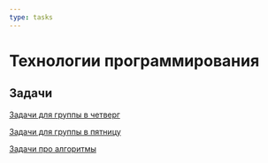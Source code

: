 ```yaml
---
type: tasks
---
```


# Технологии программирования

## Задачи

[Задачи для группы в четверг](tasks_fast.md)

[Задачи для группы в пятницу](tasks_slow.md)

[Задачи про алгоритмы](tasks_algs.md)
